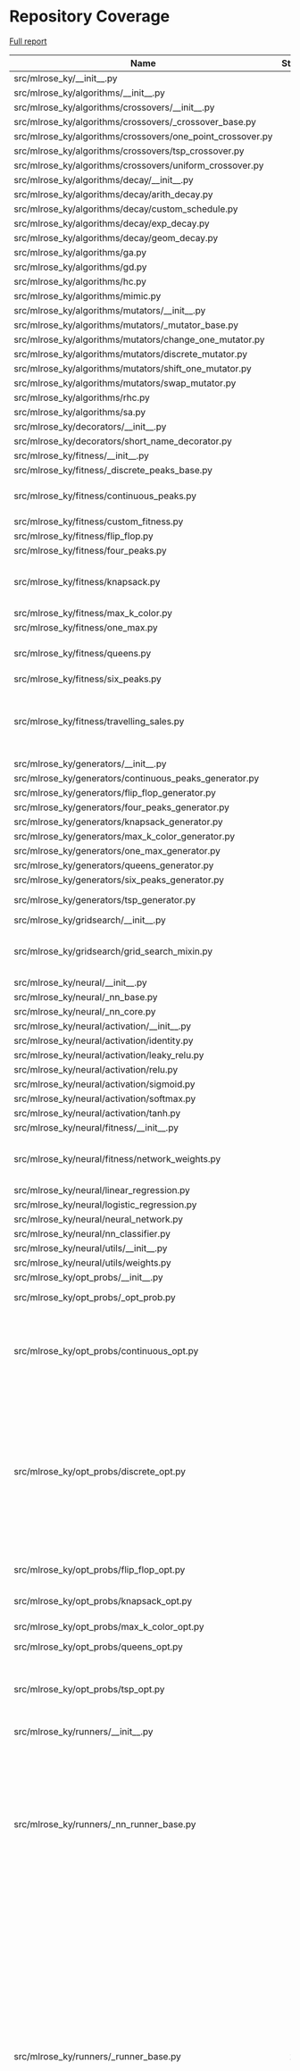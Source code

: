 # Repository Coverage

[Full report](https://htmlpreview.github.io/?https://github.com/knakamura13/mlrose-ky/blob/python-coverage-comment-action-data/htmlcov/index.html)

| Name                                                          |    Stmts |     Miss |   Cover |   Missing |
|-------------------------------------------------------------- | -------: | -------: | ------: | --------: |
| src/mlrose\_ky/\_\_init\_\_.py                                |        8 |        0 |    100% |           |
| src/mlrose\_ky/algorithms/\_\_init\_\_.py                     |        9 |        0 |    100% |           |
| src/mlrose\_ky/algorithms/crossovers/\_\_init\_\_.py          |        3 |        0 |    100% |           |
| src/mlrose\_ky/algorithms/crossovers/\_crossover\_base.py     |       11 |        0 |    100% |           |
| src/mlrose\_ky/algorithms/crossovers/one\_point\_crossover.py |        9 |        0 |    100% |           |
| src/mlrose\_ky/algorithms/crossovers/tsp\_crossover.py        |       17 |        0 |    100% |           |
| src/mlrose\_ky/algorithms/crossovers/uniform\_crossover.py    |       10 |        0 |    100% |           |
| src/mlrose\_ky/algorithms/decay/\_\_init\_\_.py               |        4 |        0 |    100% |           |
| src/mlrose\_ky/algorithms/decay/arith\_decay.py               |       27 |        0 |    100% |           |
| src/mlrose\_ky/algorithms/decay/custom\_schedule.py           |       24 |        0 |    100% |           |
| src/mlrose\_ky/algorithms/decay/exp\_decay.py                 |       28 |        0 |    100% |           |
| src/mlrose\_ky/algorithms/decay/geom\_decay.py                |       27 |        0 |    100% |           |
| src/mlrose\_ky/algorithms/ga.py                               |      120 |        0 |    100% |           |
| src/mlrose\_ky/algorithms/gd.py                               |       49 |        0 |    100% |           |
| src/mlrose\_ky/algorithms/hc.py                               |       51 |        0 |    100% |           |
| src/mlrose\_ky/algorithms/mimic.py                            |       61 |        0 |    100% |           |
| src/mlrose\_ky/algorithms/mutators/\_\_init\_\_.py            |        4 |        0 |    100% |           |
| src/mlrose\_ky/algorithms/mutators/\_mutator\_base.py         |       11 |        0 |    100% |           |
| src/mlrose\_ky/algorithms/mutators/change\_one\_mutator.py    |       14 |        0 |    100% |           |
| src/mlrose\_ky/algorithms/mutators/discrete\_mutator.py       |       17 |        0 |    100% |           |
| src/mlrose\_ky/algorithms/mutators/shift\_one\_mutator.py     |       14 |        0 |    100% |           |
| src/mlrose\_ky/algorithms/mutators/swap\_mutator.py           |       11 |        0 |    100% |           |
| src/mlrose\_ky/algorithms/rhc.py                              |       70 |        0 |    100% |           |
| src/mlrose\_ky/algorithms/sa.py                               |       55 |        0 |    100% |           |
| src/mlrose\_ky/decorators/\_\_init\_\_.py                     |        1 |        0 |    100% |           |
| src/mlrose\_ky/decorators/short\_name\_decorator.py           |       12 |        0 |    100% |           |
| src/mlrose\_ky/fitness/\_\_init\_\_.py                        |       10 |        0 |    100% |           |
| src/mlrose\_ky/fitness/\_discrete\_peaks\_base.py             |       14 |        2 |     86% |    38, 66 |
| src/mlrose\_ky/fitness/continuous\_peaks.py                   |       32 |        3 |     91% |45, 104, 123 |
| src/mlrose\_ky/fitness/custom\_fitness.py                     |       15 |        2 |     87% |    60, 85 |
| src/mlrose\_ky/fitness/flip\_flop.py                          |       18 |        2 |     89% |    52, 77 |
| src/mlrose\_ky/fitness/four\_peaks.py                         |       19 |        2 |     89% |    65, 86 |
| src/mlrose\_ky/fitness/knapsack.py                            |       30 |        6 |     80% |72, 74, 76, 78, 104, 106 |
| src/mlrose\_ky/fitness/max\_k\_color.py                       |       18 |        1 |     94% |        92 |
| src/mlrose\_ky/fitness/one\_max.py                            |       11 |        1 |     91% |        53 |
| src/mlrose\_ky/fitness/queens.py                              |       36 |        4 |     89% |72, 95, 145, 148 |
| src/mlrose\_ky/fitness/six\_peaks.py                          |       22 |        2 |     91% |    66, 87 |
| src/mlrose\_ky/fitness/travelling\_sales.py                   |       54 |        8 |     85% |57, 79, 81, 83, 162, 164, 166, 168 |
| src/mlrose\_ky/generators/\_\_init\_\_.py                     |        9 |        0 |    100% |           |
| src/mlrose\_ky/generators/continuous\_peaks\_generator.py     |       14 |        0 |    100% |           |
| src/mlrose\_ky/generators/flip\_flop\_generator.py            |        9 |        0 |    100% |           |
| src/mlrose\_ky/generators/four\_peaks\_generator.py           |       12 |        0 |    100% |           |
| src/mlrose\_ky/generators/knapsack\_generator.py              |       23 |        0 |    100% |           |
| src/mlrose\_ky/generators/max\_k\_color\_generator.py         |       37 |        4 |     89% |     93-98 |
| src/mlrose\_ky/generators/one\_max\_generator.py              |       11 |        0 |    100% |           |
| src/mlrose\_ky/generators/queens\_generator.py                |       13 |        0 |    100% |           |
| src/mlrose\_ky/generators/six\_peaks\_generator.py            |       12 |        0 |    100% |           |
| src/mlrose\_ky/generators/tsp\_generator.py                   |       45 |        7 |     84% |64-69, 106 |
| src/mlrose\_ky/gridsearch/\_\_init\_\_.py                     |        1 |        0 |    100% |           |
| src/mlrose\_ky/gridsearch/grid\_search\_mixin.py              |       33 |        4 |     88% |129-130, 138-139 |
| src/mlrose\_ky/neural/\_\_init\_\_.py                         |        7 |        0 |    100% |           |
| src/mlrose\_ky/neural/\_nn\_base.py                           |       60 |        0 |    100% |           |
| src/mlrose\_ky/neural/\_nn\_core.py                           |      121 |        0 |    100% |           |
| src/mlrose\_ky/neural/activation/\_\_init\_\_.py              |        6 |        0 |    100% |           |
| src/mlrose\_ky/neural/activation/identity.py                  |        7 |        0 |    100% |           |
| src/mlrose\_ky/neural/activation/leaky\_relu.py               |       12 |        0 |    100% |           |
| src/mlrose\_ky/neural/activation/relu.py                      |       11 |        0 |    100% |           |
| src/mlrose\_ky/neural/activation/sigmoid.py                   |       10 |        0 |    100% |           |
| src/mlrose\_ky/neural/activation/softmax.py                   |       11 |        0 |    100% |           |
| src/mlrose\_ky/neural/activation/tanh.py                      |       10 |        0 |    100% |           |
| src/mlrose\_ky/neural/fitness/\_\_init\_\_.py                 |        1 |        0 |    100% |           |
| src/mlrose\_ky/neural/fitness/network\_weights.py             |       81 |        8 |     90% |54, 66, 69, 72, 78, 81, 84, 87 |
| src/mlrose\_ky/neural/linear\_regression.py                   |        6 |        0 |    100% |           |
| src/mlrose\_ky/neural/logistic\_regression.py                 |        6 |        0 |    100% |           |
| src/mlrose\_ky/neural/neural\_network.py                      |        6 |        0 |    100% |           |
| src/mlrose\_ky/neural/nn\_classifier.py                       |       80 |        0 |    100% |           |
| src/mlrose\_ky/neural/utils/\_\_init\_\_.py                   |        1 |        0 |    100% |           |
| src/mlrose\_ky/neural/utils/weights.py                        |       52 |        0 |    100% |           |
| src/mlrose\_ky/opt\_probs/\_\_init\_\_.py                     |        7 |        0 |    100% |           |
| src/mlrose\_ky/opt\_probs/\_opt\_prob.py                      |       69 |        5 |     93% |54, 56-59, 110 |
| src/mlrose\_ky/opt\_probs/continuous\_opt.py                  |       88 |        9 |     90% |54, 60, 62, 64, 163, 203, 206, 214, 250 |
| src/mlrose\_ky/opt\_probs/discrete\_opt.py                    |      192 |       20 |     90% |81, 87, 89-92, 137-140, 162-164, 177-178, 246, 265, 330, 362, 365, 392 |
| src/mlrose\_ky/opt\_probs/flip\_flop\_opt.py                  |       37 |        5 |     86% |63, 66, 103-106 |
| src/mlrose\_ky/opt\_probs/knapsack\_opt.py                    |       23 |        5 |     78% | 75, 80-83 |
| src/mlrose\_ky/opt\_probs/max\_k\_color\_opt.py               |       50 |        3 |     94% |77, 84, 109 |
| src/mlrose\_ky/opt\_probs/queens\_opt.py                      |       25 |        2 |     92% |    61, 65 |
| src/mlrose\_ky/opt\_probs/tsp\_opt.py                         |       79 |        9 |     89% |53, 66-68, 77, 150, 192, 194-197 |
| src/mlrose\_ky/runners/\_\_init\_\_.py                        |        8 |        0 |    100% |           |
| src/mlrose\_ky/runners/\_nn\_runner\_base.py                  |      127 |       18 |     86% |169-171, 198-199, 206-207, 210-212, 282, 287, 300-301, 322-325, 404 |
| src/mlrose\_ky/runners/\_runner\_base.py                      |      271 |       54 |     80% |139, 158, 169, 238-240, 253-256, 320, 348-356, 371-375, 407-413, 417-437, 476, 480, 540, 589, 645-646, 654, 659, 672-673 |
| src/mlrose\_ky/runners/ga\_runner.py                          |       16 |        0 |    100% |           |
| src/mlrose\_ky/runners/mimic\_runner.py                       |       22 |        0 |    100% |           |
| src/mlrose\_ky/runners/nngs\_runner.py                        |       22 |        6 |     73% |129, 181-187 |
| src/mlrose\_ky/runners/rhc\_runner.py                         |       13 |        0 |    100% |           |
| src/mlrose\_ky/runners/sa\_runner.py                          |       21 |        1 |     95% |       111 |
| src/mlrose\_ky/runners/skmlp\_runner.py                       |      107 |       36 |     66% |133-140, 156, 176-188, 237-244, 249-263, 341, 407-412 |
| src/mlrose\_ky/runners/utils.py                               |       14 |        2 |     86% |     37-38 |
| src/mlrose\_ky/samples/\_\_init\_\_.py                        |        1 |        0 |    100% |           |
| src/mlrose\_ky/samples/synthetic\_data.py                     |      123 |        0 |    100% |           |
|                                                     **TOTAL** | **2968** |  **231** | **92%** |           |


## Setup coverage badge

Below are examples of the badges you can use in your main branch `README` file.

### Direct image

[![Coverage badge](https://raw.githubusercontent.com/knakamura13/mlrose-ky/python-coverage-comment-action-data/badge.svg)](https://htmlpreview.github.io/?https://github.com/knakamura13/mlrose-ky/blob/python-coverage-comment-action-data/htmlcov/index.html)

This is the one to use if your repository is private or if you don't want to customize anything.

### [Shields.io](https://shields.io) Json Endpoint

[![Coverage badge](https://img.shields.io/endpoint?url=https://raw.githubusercontent.com/knakamura13/mlrose-ky/python-coverage-comment-action-data/endpoint.json)](https://htmlpreview.github.io/?https://github.com/knakamura13/mlrose-ky/blob/python-coverage-comment-action-data/htmlcov/index.html)

Using this one will allow you to [customize](https://shields.io/endpoint) the look of your badge.
It won't work with private repositories. It won't be refreshed more than once per five minutes.

### [Shields.io](https://shields.io) Dynamic Badge

[![Coverage badge](https://img.shields.io/badge/dynamic/json?color=brightgreen&label=coverage&query=%24.message&url=https%3A%2F%2Fraw.githubusercontent.com%2Fknakamura13%2Fmlrose-ky%2Fpython-coverage-comment-action-data%2Fendpoint.json)](https://htmlpreview.github.io/?https://github.com/knakamura13/mlrose-ky/blob/python-coverage-comment-action-data/htmlcov/index.html)

This one will always be the same color. It won't work for private repos. I'm not even sure why we included it.

## What is that?

This branch is part of the
[python-coverage-comment-action](https://github.com/marketplace/actions/python-coverage-comment)
GitHub Action. All the files in this branch are automatically generated and may be
overwritten at any moment.